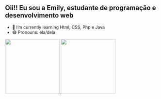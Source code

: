 ## Oii!! Eu sou a Emily, estudante de programação e desenvolvimento web

- 🌱 I’m currently learning Html, CSS, Php e Java
- 😄 Pronouns: ela/dela
<div align="justify">
  <a href="https://github.com/EmilySouza127">
  <img height="180em" src="https://github-readme-stats.vercel.app/api?username=EmilySouza127&show_icons=true&theme=onedark&include_all_commits=true&count_private=true"/>
  <img height="180em" src="https://github-readme-stats.vercel.app/api/top-langs/?username=EmilySouza127&layout=compact&langs_count=7&theme=onedark"/>
</div>
  
##

